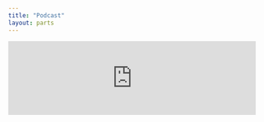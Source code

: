 ```yaml
---
title: "Podcast"
layout: parts
---
```


<iframe src="https://anchor.fm/dekadensiotak/embed" width="100%" frameborder="0" scrolling="no"></iframe>